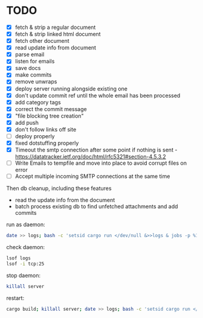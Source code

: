 # TODO

- [x] fetch & strip a regular document
- [x] fetch & strip linked html document
- [x] fetch other document
- [x] read update info from document
- [x] parse email
- [x] listen for emails
- [x] save docs
- [x] make commits
- [x] remove unwraps
- [x] deploy server running alongside existing one
- [x] don't update commit ref until the whole email has been processed
- [x] add category tags
- [x] correct the commit message
- [x] "file blocking tree creation"
- [x] add push
- [x] don't follow links off site
- [ ] deploy properly
- [x] fixed dotstuffing properly
- [x] Timeout the smtp connection after some point if nothing is sent - https://datatracker.ietf.org/doc/html/rfc5321#section-4.5.3.2
- [ ] Write Emails to tempfile and move into place to avoid corrupt files on error
- [ ] Accept multiple incoming SMTP connections at the same time

Then db cleanup, including these features
- read the update info from the document
- batch process existing db to find unfetched attachments and add commits

run as daemon:

```sh
date >> logs; bash -c 'setsid cargo run </dev/null &>>logs & jobs -p %1'
```

check daemon:
```sh
lsof logs
lsof -i tcp:25
```

stop daemon:
```sh
killall server
```

restart:
```sh
cargo build; killall server; date >> logs; bash -c 'setsid cargo run </dev/null &>>logs & jobs -p %1'
```
